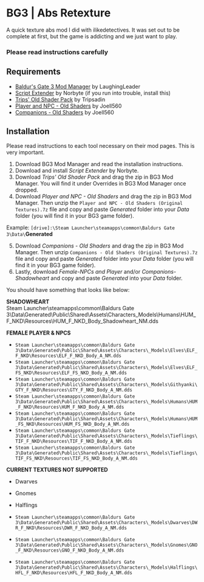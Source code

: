 # BG3 | Abs Retexture
A quick texture abs mod I did with ilikedetectives. It was set out to be complete at first, but the game is addicting and we just want to play.

### Please read instructions carefully

## Requirements
- <a href="https://github.com/LaughingLeader/BG3ModManager/releases">Baldur's Gate 3 Mod Manager</a> by LaughingLeader
- <a href="https://github.com/Norbyte/bg3se/releases/tag/updater-20231028">Script Extender</a> by Norbyte (if you run into trouble, install this)
- <a href="https://www.nexusmods.com/baldursgate3/mods/4752">Trips' Old Shader Pack</a> by Tripsadin
- <a href="https://www.nexusmods.com/baldursgate3/mods/4821">Player and NPC - Old Shaders</a> by Joell560
- <a href="https://www.nexusmods.com/baldursgate3/mods/4774">Companions - Old Shaders</a> by Joell560

## Installation
Please read instructions to each tool necessary on their mod pages. This is very important.

1. Download BG3 Mod Manager and read the installation instructions.
2. Download and install *Script Extender* by Norbyte.
3. Download *Trips' Old Shader Pack* and drag the zip in BG3 Mod Manager. You will find it under Overrides in BG3 Mod Manager once dropped.
4. Download *Player and NPC - Old Shaders* and drag the zip in BG3 Mod Manager. Then unzip the `Player and NPC - Old Shaders (Original Textures).7z` file and copy and paste *Generated* folder into your *Data* folder (you will find it in your BG3 game folder).

Example:  `[drive]:\Steam Launcher\steamapps\common\Baldurs Gate 3\Data\`**Generated**

5. Download *Companions - Old Shaders* and drag the zip in BG3 Mod Manager. Then unzip `Companions - Old Shaders (Original Textures).7z` file and copy and paste *Generated* folder into your *Data* folder (you will find it in your BG3 game folder).
6. Lastly, download *Female-NPCs and Player* and/or *Companions-Shadowheart* and copy and paste *Generated* into your *Data* folder.

You should have something that looks like below:

**SHADOWHEART**
<br>Steam Launcher\steamapps\common\Baldurs Gate 3\Data\Generated\Public\Shared\Assets\Characters\_Models\Humans\HUM_F_NKD\Resources\HUM_F_NKD_Body_Shadowheart_NM.dds

**FEMALE PLAYER & NPCS**
- `Steam Launcher\steamapps\common\Baldurs Gate 3\Data\Generated\Public\Shared\Assets\Characters\_Models\Elves\ELF_F_NKD\Resources\ELF_F_NKD_Body_A_NM.dds`
- `Steam Launcher\steamapps\common\Baldurs Gate 3\Data\Generated\Public\Shared\Assets\Characters\_Models\Elves\ELF_FS_NKD\Resources\ELF_FS_NKD_Body_A_NM.dds`
- `Steam Launcher\steamapps\common\Baldurs Gate 3\Data\Generated\Public\Shared\Assets\Characters\_Models\Githyanki\GTY_F_NKD\Resources\GTY_F_NKD_Body_A_NM.dds`
- `Steam Launcher\steamapps\common\Baldurs Gate 3\Data\Generated\Public\Shared\Assets\Characters\_Models\Humans\HUM_F_NKD\Resources\HUM_F_NKD_Body_A_NM.dds`
- `Steam Launcher\steamapps\common\Baldurs Gate 3\Data\Generated\Public\Shared\Assets\Characters\_Models\Humans\HUM_FS_NKD\Resources\HUM_FS_NKD_Body_A_NM.dds`
- `Steam Launcher\steamapps\common\Baldurs Gate 3\Data\Generated\Public\Shared\Assets\Characters\_Models\Tieflings\TIF_F_NKD\Resources\TIF_F_NKD_Body_A_NM.dds`
- `Steam Launcher\steamapps\common\Baldurs Gate 3\Data\Generated\Public\Shared\Assets\Characters\_Models\Tieflings\TIF_FS_NKD\Resources\TIF_FS_NKD_Body_A_NM.dds`

**CURRENT TEXTURES NOT SUPPORTED**
- Dwarves
- Gnomes
- Halflings
  
- `Steam Launcher\steamapps\common\Baldurs Gate 3\Data\Generated\Public\Shared\Assets\Characters\_Models\Dwarves\DWR_F_NKD\Resources\DWR_F_NKD_Body_A_NM.dds`
- `Steam Launcher\steamapps\common\Baldurs Gate 3\Data\Generated\Public\Shared\Assets\Characters\_Models\Gnomes\GNO_F_NKD\Resources\GNO_F_NKD_Body_A_NM.dds`
- `Steam Launcher\steamapps\common\Baldurs Gate 3\Data\Generated\Public\Shared\Assets\Characters\_Models\Halflings\HFL_F_NKD\Resources\HFL_F_NKD_Body_A_NM.dds`
